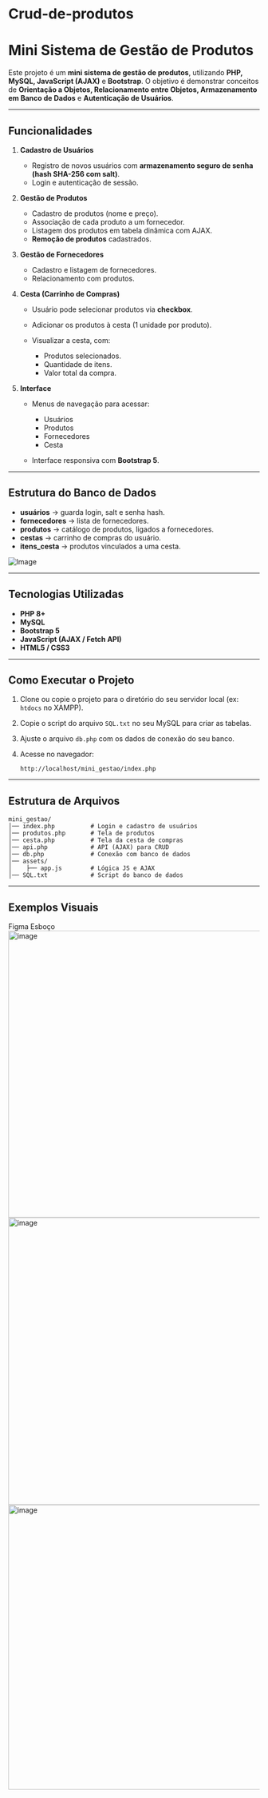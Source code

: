 # Crud-de-produtos

#  Mini Sistema de Gestão de Produtos

Este projeto é um **mini sistema de gestão de produtos**, utilizando **PHP, MySQL, JavaScript (AJAX)** e **Bootstrap**.
O objetivo é demonstrar conceitos de **Orientação a Objetos, Relacionamento entre Objetos, Armazenamento em Banco de Dados** e **Autenticação de Usuários**.

---

## Funcionalidades

1. **Cadastro de Usuários**

   * Registro de novos usuários com **armazenamento seguro de senha (hash SHA-256 com salt)**.
   * Login e autenticação de sessão.

2. **Gestão de Produtos**

   * Cadastro de produtos (nome e preço).
   * Associação de cada produto a um fornecedor.
   * Listagem dos produtos em tabela dinâmica com AJAX.
   * **Remoção de produtos** cadastrados.

3. **Gestão de Fornecedores**

   * Cadastro e listagem de fornecedores.
   * Relacionamento com produtos.

4. **Cesta (Carrinho de Compras)**

   * Usuário pode selecionar produtos via **checkbox**.
   * Adicionar os produtos à cesta (1 unidade por produto).
   * Visualizar a cesta, com:

     * Produtos selecionados.
     * Quantidade de itens.
     * Valor total da compra.

5. **Interface**

   * Menus de navegação para acessar:

     * Usuários
     * Produtos
     * Fornecedores
     * Cesta
   * Interface responsiva com **Bootstrap 5**.

---

## Estrutura do Banco de Dados

* **usuários** → guarda login, salt e senha hash.
* **fornecedores** → lista de fornecedores.
* **produtos** → catálogo de produtos, ligados a fornecedores.
* **cestas** → carrinho de compras do usuário.
* **itens_cesta** → produtos vinculados a uma cesta.

![Image](https://github.com/user-attachments/assets/0e0bdb0a-652a-4b5f-aa2f-88ca977e03ef)

---

## Tecnologias Utilizadas

* **PHP 8+**
* **MySQL**
* **Bootstrap 5**
* **JavaScript (AJAX / Fetch API)**
* **HTML5 / CSS3**

---

## Como Executar o Projeto

1. Clone ou copie o projeto para o diretório do seu servidor local (ex: `htdocs` no XAMPP).
2. Copie o script do arquivo `SQL.txt` no seu MySQL para criar as tabelas.
3. Ajuste o arquivo `db.php` com os dados de conexão do seu banco.
4. Acesse no navegador:

   ```
   http://localhost/mini_gestao/index.php
   ```

---

## Estrutura de Arquivos

```
mini_gestao/
│── index.php          # Login e cadastro de usuários
│── produtos.php       # Tela de produtos
│── cesta.php          # Tela da cesta de compras
│── api.php            # API (AJAX) para CRUD
│── db.php             # Conexão com banco de dados
│── assets/
│    ├── app.js        # Lógica JS e AJAX
│── SQL.txt            # Script do banco de dados

```

---

## Exemplos Visuais

Figma Esboço 
<img width="1360" height="574" alt="image" src="https://github.com/user-attachments/assets/1541786d-1b5b-42c6-af57-6baa7fcc0313" />
<img width="1364" height="575" alt="image" src="https://github.com/user-attachments/assets/0df71c14-6104-49fe-a4ad-d21655cbf3a7" />
<img width="1363" height="570" alt="image" src="https://github.com/user-attachments/assets/a84240ac-5572-40fb-a795-aee41151ecb9" />

